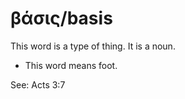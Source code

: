 # βάσις/basis 
This word is a type of thing. It is a noun. 

* This word means foot. 

See: Acts 3:7
